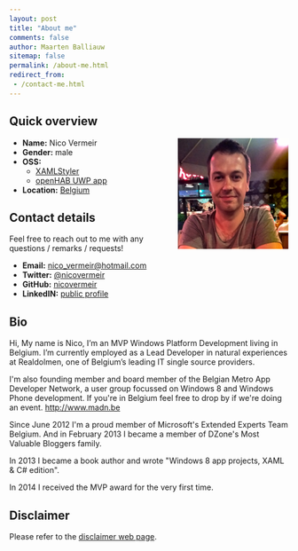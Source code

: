 ```yaml
---
layout: post
title: "About me"
comments: false
author: Maarten Balliauw
sitemap: false
permalink: /about-me.html
redirect_from:
 - /contact-me.html
---
```


## Quick overview

<a href="/images/bio.png"><img width="200" height="200" title="bio" align="right" style="border: 0px currentColor; border-image: none; padding-top: 0px; padding-right: 0px; padding-left: 0px; float: right; display: inline; background-image: none;" alt="bio" src="/images/bio.png" border="0"></a>
 
* **Name:** Nico Vermeir 
* **Gender:** male  
* **OSS:**
	* [XAMLStyler](https://www.github.com/xavalon/xamlstyler)
	* [openHAB UWP app](https://www.github.com/openhab/openhab.windows)
* **Location:** [Belgium](http://en.wikipedia.org/wiki/Belgium)

## Contact details

Feel free to reach out to me with any questions / remarks / requests!

* **Email:** [nico_vermeir@hotmail.com](mailto:nico_vermeir@hotmail.com)
* **Twitter:** [@nicovermeir](https://twitter.com/nicovermeir)
* **GitHub:** [nicovermeir](https://github.com/nicovermeir)
* **LinkedIN:** [public profile](http://www.linkedin.com/in/nicovermeir)

## Bio

Hi,
My name is Nico, I’m an MVP Windows Platform Development living in Belgium.
I’m currently employed as a Lead Developer in natural experiences at Realdolmen, one of Belgium’s leading IT single source providers.

I'm also founding member and board member of the Belgian Metro App Developer Network, a user group focussed on Windows 8 and Windows Phone development. If you're in Belgium feel free to drop by if we're doing an event. http://www.madn.be

Since June 2012 I'm a proud member of Microsoft's Extended Experts Team Belgium. And in February 2013 I became a member of DZone's Most Valuable Bloggers family.

In 2013 I became a book author and wrote "Windows 8 app projects, XAML & C# edition".

In 2014 I received the MVP award for the very first time.

## Disclaimer

Please refer to the [disclaimer web page](/disclaimer.html).
